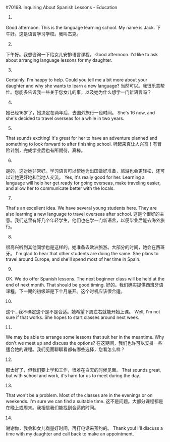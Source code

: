 #70168. Inquiring About Spanish Lessons - Education

1.
Good afternoon. This is the language learning school. My name is Jack.
下午好。这是语言学习学校。我叫杰克。

2.
下午好。我想咨询一下给女儿安排语言课程。
Good afternoon. I'd like to ask about arranging language lessons for my daughter.

3.
Certainly. I'm happy to help. Could you tell me a bit more about your daughter and why she wants to learn a new language?
当然可以。我很乐意帮忙。您能多告诉我一些关于您女儿的事，以及她为什么想学一门新语言吗？

4.
她已经16岁了，她决定在两年后，去国外旅行一段时间。
She's 16 now, and she's decided to travel overseas for a while in two years.

5.
That sounds exciting! It's great for her to have an adventure planned and something to look forward to after finishing school.
听起来真让人兴奋！有冒险计划，完成学业后也有所期待，真棒。

6.
是的，这对她非常好。学习语言可以帮她为出国做好准备，旅游也会更轻松，还可以让她更好地和当地人交流。
Yes, it's really good for her. Learning a language will help her get ready for going overseas, make traveling easier, and allow her to communicate better with the locals.

7.
That's an excellent idea. We have several young students here. They are also learning a new language to travel overseas after school.
这是个很好的主意。我们这里有好几个年轻学生，他们也在学一门新语言，以便毕业后能去海外旅行。

8.
很高兴听到其他同学也是这样的。她准备去欧洲旅游。大部分的时间，她会在西班牙。
I'm glad to hear that other students are doing the same. She plans to travel around Europe, and she'll spend most of her time in Spain.

9.
OK. We do offer Spanish lessons. The next beginner class will be held at the end of next month. That should be good timing.
好的。我们确实提供西班牙语课程。下一期的初级班是下个月底开。这个时机应该很合适。

10.
这个…我不确定这个是不是合适。她希望下周左右就能开始上课。
Well, I'm not sure if that works. She hopes to start classes around next week.

11.
We may be able to arrange some lessons that suit her in the meantime. Why don't we meet up and discuss the options?
在这期间，我们也许可以安排一些适合她的课程。我们见面聊聊看都有哪些选择，您看怎么样？

12.
那太好了，但我们要上学和工作，很难在白天的时候见面。
That sounds great, but with school and work, it's hard for us to meet during the day.

13.
That won't be a problem. Most of the classes are in the evenings or on weekends. I'm sure we can find a suitable time.
这不是问题。大部分课程都是在晚上或周末。我相信我们能找到合适的时间。

14.
谢谢你，我会和女儿商量好时间，再打电话来预约的。
Thank you! I'll discuss a time with my daughter and call back to make an appointment.